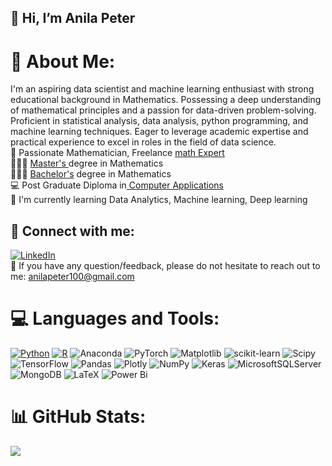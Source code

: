 ##  👋 Hi, I’m Anila Peter
# 💫 About Me:
I'm an aspiring data scientist and machine learning enthusiast with strong educational background in Mathematics. Possessing a deep understanding of mathematical principles and a passion for data-driven problem-solving. Proficient in statistical analysis, data analysis, python programming, and machine learning techniques. Eager to leverage academic expertise and practical experience to excel in roles in the field of data science.<br/>
🧮 Passionate Mathematician, Freelance [math Expert](https://drive.google.com/file/d/1NNdgjk05JR8heDVEkq1hIswHGyZWcun7/view?usp=sharing)<br/>
👩🏽‍🎓 [Master's ](https://drive.google.com/file/d/1F8LRzUOWC8fjyAyyJhb-2R5QWHJ6_SyF/view?usp=sharing) degree in Mathematics<br/>
👩🏽‍🎓 [Bachelor's](https://drive.google.com/file/d/1EGOmfVsMjiSmf_w0PnqbVTeKaUwC1E7P/view?usp=sharing)  degree in Mathematics<br/>
💻 Post Graduate Diploma in[ Computer Applications](https://drive.google.com/file/d/1EaJwLX4Woe4g2apQ4lJJ-ZLN-CRG9nNQ/view?usp=sharing)<br/>
🌱 I'm currently learning Data Analytics, Machine learning, Deep learning
## 🤝 Connect with me:
[![LinkedIn](https://img.shields.io/badge/LinkedIn-%230077B5.svg?logo=linkedin&logoColor=white)](https://linkedin.com/in/AnilaPeter) <br/>
💬 If you have any question/feedback, please do not hesitate to reach out to me: 
anilapeter100@gmail.com
# 💻 Languages and Tools:
[![Python](https://img.shields.io/badge/python-3670A0?style=for-the-badge&logo=python&logoColor=ffdd54)](https://courses.learnvista.skillsnetwork.site/certificates/72b8ea95e28947eea82fdaa4844b7334) [![R](https://img.shields.io/badge/r-%23276DC3.svg?style=for-the-badge&logo=r&logoColor=white)](https://drive.google.com/file/d/1TgIVlX25DDDcISZND5nf0GYms3kUa32P/view?usp=sharing) ![Anaconda](https://img.shields.io/badge/Anaconda-%2344A833.svg?style=for-the-badge&logo=anaconda&logoColor=white) ![PyTorch](https://img.shields.io/badge/PyTorch-%23EE4C2C.svg?style=for-the-badge&logo=PyTorch&logoColor=white) ![Matplotlib](https://img.shields.io/badge/Matplotlib-%23ffffff.svg?style=for-the-badge&logo=Matplotlib&logoColor=black) ![scikit-learn](https://img.shields.io/badge/scikit--learn-%23F7931E.svg?style=for-the-badge&logo=scikit-learn&logoColor=white) ![Scipy](https://img.shields.io/badge/SciPy-%230C55A5.svg?style=for-the-badge&logo=scipy&logoColor=%white) ![TensorFlow](https://img.shields.io/badge/TensorFlow-%23FF6F00.svg?style=for-the-badge&logo=TensorFlow&logoColor=white) ![Pandas](https://img.shields.io/badge/pandas-%23150458.svg?style=for-the-badge&logo=pandas&logoColor=white) ![Plotly](https://img.shields.io/badge/Plotly-%233F4F75.svg?style=for-the-badge&logo=plotly&logoColor=white) ![NumPy](https://img.shields.io/badge/numpy-%23013243.svg?style=for-the-badge&logo=numpy&logoColor=white) ![Keras](https://img.shields.io/badge/Keras-%23D00000.svg?style=for-the-badge&logo=Keras&logoColor=white) ![MicrosoftSQLServer](https://img.shields.io/badge/Microsoft%20SQL%20Server-CC2927?style=for-the-badge&logo=microsoft%20sql%20server&logoColor=white) ![MongoDB](https://img.shields.io/badge/MongoDB-%234ea94b.svg?style=for-the-badge&logo=mongodb&logoColor=white) ![LaTeX](https://img.shields.io/badge/latex-%23008080.svg?style=for-the-badge&logo=latex&logoColor=white) ![Power Bi](https://img.shields.io/badge/power_bi-F2C811?style=for-the-badge&logo=powerbi&logoColor=black)
# 📊 GitHub Stats:
![](https://github-readme-stats.vercel.app/api?username=AnilaPeter&theme=dark&hide_border=false&include_all_commits=false&count_private=false)<br/>
